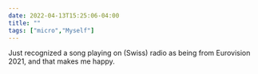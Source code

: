```yaml
---
date: 2022-04-13T15:25:06-04:00
title: ""
tags: ["micro","Myself"]
---
```

Just recognized a song playing on (Swiss) radio as being from Eurovision 2021, and that makes me happy.
